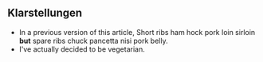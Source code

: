 ## Klarstellungen

- In a previous version of this article, Short ribs ham hock pork loin sirloin **but** spare ribs chuck pancetta nisi pork belly.
- I've actually decided to be vegetarian.
